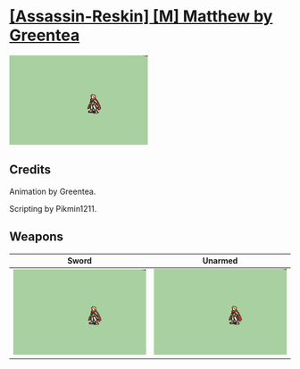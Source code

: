 # [\[Assassin-Reskin\] \[M\] Matthew by Greentea](./)
 

<img src="./1.%20Sword/Sword_000.png" alt="[Assassin-Reskin] [M] Matthew by Greentea standing" />

## Credits

Animation by Greentea.

Scripting by Pikmin1211.

## Weapons
 

|Sword |Unarmed |
|  :---: | :---: |
| <img alt="Sword animation" src="./1.%20Sword/Sword.gif" /> | <img alt="Unarmed animation" src="./8.%20Unarmed/Unarmed.gif" /> |
